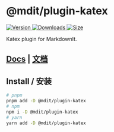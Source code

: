 # @mdit/plugin-katex

[![Version](https://img.shields.io/npm/v/@mdit/plugin-katex.svg?style=flat-square&logo=npm) ![Downloads](https://img.shields.io/npm/dm/@mdit/plugin-katex.svg?style=flat-square&logo=npm) ![Size](https://img.shields.io/bundlephobia/min/@mdit/plugin-katex?style=flat-square&logo=npm)](https://www.npmjs.com/package/@mdit/plugin-katex)

Katex plugin for MarkdownIt.

## [Docs](https://mdit-plugins.github.io/katex.html) | [文档](https://mdit-plugins.github.io/zh/katex.html)

## Install / 安装

```bash
# pnpm
pnpm add -D @mdit/plugin-katex
# npm
npm i -D @mdit/plugin-katex
# yarn
yarn add -D @mdit/plugin-katex
```
